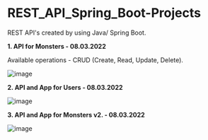 # REST_API_Spring_Boot-Projects
 REST API's created by using Java/ Spring Boot.
 
 **1. API for Monsters - 08.03.2022**
 
 Available operations - CRUD (Create, Read, Update, Delete).
 
![image](https://user-images.githubusercontent.com/72278818/157214654-7d219faf-7024-4cd4-bfd4-6bef57c0b788.png)

**2. API and App for Users - 08.03.2022**

![image](https://user-images.githubusercontent.com/72278818/157242634-28863ced-6107-495f-9f7a-3c203d1528b8.png)

**3. API and App for Monsters v2. - 08.03.2022**

![image](https://user-images.githubusercontent.com/72278818/157251989-9bc8a25e-79fb-4a08-bcc3-41c68c3744e8.png)
